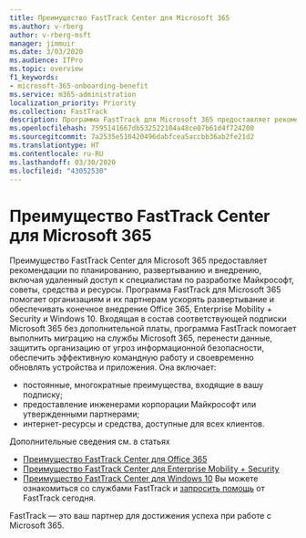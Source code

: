 ```yaml
---
title: Преимущество FastTrack Center для Microsoft 365
ms.author: v-rberg
author: v-rberg-msft
manager: jimmuir
ms.date: 3/03/2020
ms.audience: ITPro
ms.topic: overview
f1_keywords:
- microsoft-365-onboarding-benefit
ms.service: m365-administration
localization_priority: Priority
ms.collection: FastTrack
description: Программа FastTrack для Microsoft 365 предоставляет рекомендации по планированию, развертыванию и внедрению, включая удаленный доступ к специалистам по разработке Майкрософт, советы, средства и ресурсы. Программа FastTrack для Microsoft 365 помогает организациям и их партнерам ускорять развертывание и обеспечивать конечное внедрение Office 365, Windows 10 и Enterprise Mobility + Security.
ms.openlocfilehash: 7595141667db532522104a48ce07b61d4f724200
ms.sourcegitcommit: 7a2535e510420496dabfcea5accbb36ab2fe21d2
ms.translationtype: HT
ms.contentlocale: ru-RU
ms.lasthandoff: 03/30/2020
ms.locfileid: "43052530"
---
```

# <a name="fasttrack-center-benefit-for-microsoft-365"></a>Преимущество FastTrack Center для Microsoft 365

Преимущество FastTrack Center для Microsoft 365 предоставляет рекомендации по планированию, развертыванию и внедрению, включая удаленный доступ к специалистам по разработке Майкрософт, советы, средства и ресурсы. Программа FastTrack для Microsoft 365 помогает организациям и их партнерам ускорять развертывание и обеспечивать конечное внедрение Office 365, Enterprise Mobility + Security и Windows 10. Входящая в состав соответствующей подписки Microsoft 365 без дополнительной платы, программа FastTrack помогает выполнить миграцию на службы Microsoft 365, перенести данные, защитить организацию от угроз информационной безопасности, обеспечить эффективную командную работу и своевременно обновлять устройства и приложения. Она включает:

- постоянные, многократные преимущества, входящие в вашу подписку;
- предоставление инженерами корпорации Майкрософт или утвержденными партнерами;
- интернет-ресурсы и средства, доступные для всех клиентов.
  
Дополнительные сведения см. в статьях

- [Преимущество FastTrack Center для Office 365](O365-fasttrack-benefit-for-office-365.md) 
- [Преимущество FastTrack Center для Enterprise Mobility + Security](EMS-fasttrack-benefit-for-EMS.md)
- [Преимущество FastTrack Center для Windows 10](Win-10-fasttrack-benefit-for-Windows-10.md) Вы можете ознакомиться со службами FastTrack и [запросить помощь](https://go.microsoft.com/fwlink/p/?LinkId=2003903) от FastTrack сегодня.

FastTrack — это ваш партнер для достижения успеха при работе с Microsoft 365.
  